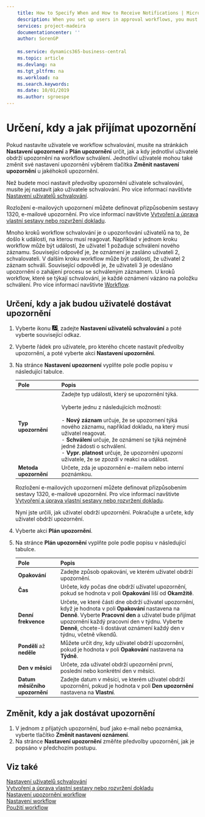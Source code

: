 ```yaml
---
    title: How to Specify When and How to Receive Notifications | Microsoft Docs
    description: When you set up users in approval workflows, you must specify in the Notification Setup and Notification Schedule pages how and when each user receives notifications about approval workflow steps. Individual users can also change their notification setup by choosing the Change Notification Settings button on any notification.
    services: project-madeira
    documentationcenter: ''
    author: SorenGP

    ms.service: dynamics365-business-central
    ms.topic: article
    ms.devlang: na
    ms.tgt_pltfrm: na
    ms.workload: na
    ms.search.keywords:
    ms.date: 10/01/2019
    ms.author: sgroespe
---
```

# Určení, kdy a jak přijímat upozornění
Pokud nastavíte uživatele ve workflow schvalování, musíte na stránkách **Nastavení upozornení** a **Plán upozornění** určit, jak a kdy jednotliví uživatelé obdrží upozornění na workflow schválení. Jednotliví uživatelé mohou také změnit své nastavení upozornění výběrem tlačítka **Změnit nastavení upozornění** u jakéhokoli upozornění.

Než budete moci nastavit předvolby upozornění uživatele schvalování, musíte jej nastavit jako uživatele schvalování. Pro více informací navštivte [Nastavení uživatelů schvalování](across-how-to-set-up-approval-users.md).

Rozložení e-mailových upozornení můžete definovat přizpůsobením sestavy 1320, e-mailové upozornění. Pro více informací navštivte [Vytvoření a úprava vlastní sestavy nebo rozvržení dokladu](ui-how-create-custom-report-layout.md).

Mnoho kroků workflow schvalování je o upozorňování uživatelů na to, že došlo k události, na kterou musí reagovat. Například v jednom kroku workflow může být událostí, že uživatel 1 požaduje schválení nového záznamu. Související odpověď je, že oznámení je zasláno uživateli 2, schvalovateli. V dalším kroku workflow může být událostí, že uživatel 2 záznam schválí. Související odpovědí je, že uživateli 3 je odesláno upozornění o zahájení procesu se schváleným záznamem. U kroků workflow, které se týkají schvalování, je každé oznámení vázáno na položku schválení. Pro více informací navštivte [Workflow](across-workflow.md).

## Určení, kdy a jak budou uživatelé dostávat upozornění

1. Vyberte ikonu ![Žárovky, která otevře funkci Řekněte mi](media/ui-search/search_small.png "Řeknete mi, co chcete dělat"), zadejte **Nastavení uživatelů schvalování** a poté vyberte související odkaz.
2. Vyberte řádek pro uživatele, pro kterého chcete nastavit předvolby upozornění, a poté vyberte akci **Nastavení upozornění**.
3. Na stránce **Nastavení upozornení** vyplňte pole podle popisu v následující tabulce.

   | Pole | Popis |
   |---------------------------------|---------------------------------------|  
   | **Typ upozornění** | Zadejte typ události, který se upozornění týká. <br /><br />Vyberte jednu z následujících možností:<br /><br /> - **Nový záznam** určuje, že se upozornení týká nového záznamu, například dokladu, na který musí uživatel reagovat.<br /> - **Schválení** určuje, že oznámení se týká nejméně jedné žádosti o schválení.<br /> - **Vypr. platnost** určuje, že upozornění upozorní uživatele, že se zpozdí v reakci na událost. |
   | **Metoda upozornění** | Určete, zda je upozornění e-mailem nebo interní poznámkou. |

   Rozložení e-mailových upozornení můžete definovat přizpůsobením sestavy 1320, e-mailové upozornění. Pro více informací navštivte [Vytvoření a úprava vlastní sestavy nebo rozvržení dokladu](ui-how-create-custom-report-layout.md).

   Nyní jste určili, jak uživatel obdrží upozornění. Pokračujte a určete, kdy uživatel obdrží upozornění.

4. Vyberte akci **Plán upozornění**.
5. Na stránce **Plán upozornění** vyplňte pole podle popisu v následující tabulce.

   | Pole | Popis |
   |---------------------------------|---------------------------------------|  
   | **Opakování** | Zadejte způsob opakování, ve kterém uživatel obdrží upozornění. |
   | **Čas** | Určete, kdy počas dne obdrží uživatel upozornění, pokud se hodnota v poli **Opakování** liší od **Okamžitě**. |
   | **Denní frekvence** | Určete, ve které části dne obdrží uživatel upozornění, když je hodnota v poli **Opakování** nastavena na **Denně**. Vyberte **Pracovní den** a uživatel bude přijímat upozornění každý pracovní den v týdnu. Vyberte **Denně**, chcete-li dostávat oznámení každý den v týdnu, včetně víkendů. |
   | **Pondělí** až **neděle** | Můžete určit dny, kdy uživatel obdrží upozornění, pokud je hodnota v poli **Opakování** nastavena na **Týdně**. |
   | **Den v měsíci** | Určete, zda uživatel obdrží upozornění první, poslední nebo konkrétní den v měsíci. |
   | **Datum měsíčního upozornění** | Zadejte datum v měsíci, ve kterém uživatel obdrží upozornění, pokud je hodnota v poli **Den upozornění** nastavena na **Vlastní**. |

## Změnit, kdy a jak dostávat upozornění
1. V jednom z přijatých upozornění, buď jako e-mail nebo poznámka, vyberte tlačítko **Změnit nastavení oznámení**.
2. Na stránce **Nastavení upozornění** změňte předvolby upozornění, jak je popsáno v předchozím postupu.

## Viz také
[Nastavení uživatelů schvalování](across-how-to-set-up-approval-users.md)  
[Vytvoření a úprava vlastní sestavy nebo rozvržení dokladu](ui-how-create-custom-report-layout.md)  
[Nastavení upozornění workflow](across-setting-up-workflow-notifications.md)  
[Nastavení workflow](across-set-up-workflows.md)  
[Použití workflow](across-use-workflows.md)
